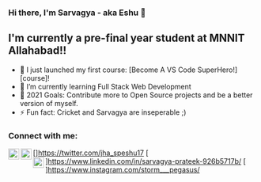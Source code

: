 ### Hi there, I'm Sarvagya - aka Eshu 👋


## I'm currently a pre-final year student at MNNIT Allahabad!!

- 🔭 I just launched my first course: [Become A VS Code SuperHero!][course]!
- 🌱 I’m currently learning Full Stack Web Development
- 🥅 2021 Goals: Contribute more to Open Source projects and be a better version of myself.
- ⚡ Fun fact: Cricket and Sarvagya are inseperable ;)


### Connect with me:

[<img align="left" alt="codeSTACKr | Twitter" width="22px" src="https://cdn.jsdelivr.net/npm/simple-icons@v3/icons/twitter.svg" />]https://twitter.com/jha_speshu17
[<img align="left" alt="codeSTACKr | LinkedIn" width="22px" src="https://cdn.jsdelivr.net/npm/simple-icons@v3/icons/linkedin.svg" />]https://www.linkedin.com/in/sarvagya-prateek-926b5717b/
[<img align="left" alt="codeSTACKr | Instagram" width="22px" src="https://cdn.jsdelivr.net/npm/simple-icons@v3/icons/instagram.svg" />]https://www.instagram.com/storm___pegasus/

<br />


<br />
<br />


